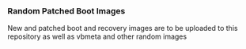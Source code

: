 ### Random Patched Boot Images
New and patched boot and recovery images are to be uploaded to this repository as well as vbmeta and other random images
